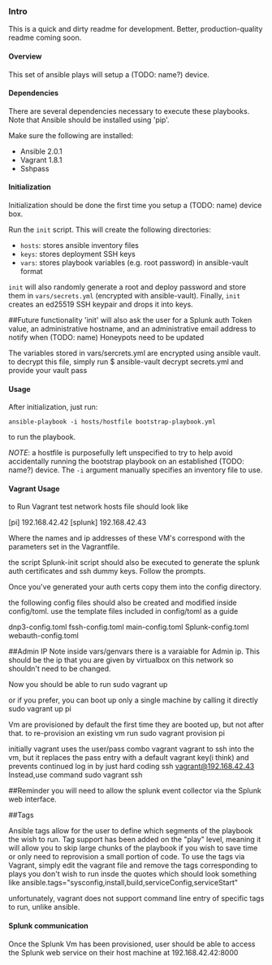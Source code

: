 ### Intro

This is a quick and dirty readme for development. Better, production-quality
readme coming soon.

#### Overview

This set of ansible plays will setup a (TODO: name?) device.

#### Dependencies

There are several dependencies necessary to execute these playbooks.
Note that Ansible should be installed using 'pip'.

Make sure the following are installed:
   * Ansible 2.0.1
   * Vagrant 1.8.1
   * Sshpass

#### Initialization

Initialization should be done the first time you setup a (TODO: name) device
box.

Run the `init` script. This will create the following directories:
   * `hosts`: stores ansible inventory files
   * `keys`: stores deployment SSH keys
   * `vars`: stores playbook variables (e.g. root password) in ansible-vault
     format

`init` will also randomly generate a root and deploy password and store them
in `vars/secrets.yml` (encrypted with ansible-vault). Finally, `init` creates
an ed25519 SSH keypair and drops it into keys.

##Future functionality
'init' will also ask the user for a Splunk auth Token value, an administrative hostname, and an administrative email address to notify when (TODO: name) Honeypots need to be updated

The variables stored in vars/sercrets.yml are encrypted using ansible vault. to decrypt this file, simply run
$ ansible-vault decrypt secrets.yml
and provide your vault pass

#### Usage

After initialization, just run:
```
ansible-playbook -i hosts/hostfile bootstrap-playbook.yml
```
to run the playbook.

*NOTE*: a hostfile is purposefully left unspecified to try to help avoid
accidentally running the bootstrap playbook on an established (TODO: name?)
device. The `-i` argument manually specifies an inventory file to use.

#### Vagrant Usage

to Run Vagrant test network hosts file should look like

[pi]
192.168.42.42
[splunk]
192.168.42.43


Where the names and ip addresses of these VM's correspond with the parameters set in the Vagrantfile.

the script Splunk-init script should also be executed to generate the splunk auth certificates and ssh dummy keys. Follow the prompts.

Once you've generated your auth certs copy them into the config directory. 

the following config files should also be created and modified inside config/toml. use the template files included in config/toml as a guide

dnp3-config.toml
fssh-config.toml
main-config.toml
Splunk-config.toml
webauth-config.toml 

##Admin IP Note
inside vars/genvars there is a varaiable for Admin ip. This should be the ip that you are given by virtualbox on this network so shouldn't need to be changed.

Now you should be able to run 
sudo vagrant up

or if you prefer, you can boot up only a single machine by calling it directly
sudo vagrant up pi

Vm are provisioned by default the first time they are booted up, but not after that. to re-provision an existing vm run
sudo vagrant provision pi

initially vagrant uses the user/pass combo vagrant vagrant to ssh into the vm, but it replaces the pass entry with a default vagrant key(i think) and prevents continued log in by just hard coding ssh vagrant@192.168.42.43
Instead,use command
sudo vagrant ssh 


##Reminder
you will need to allow the splunk event collector via the Splunk web interface.
 
##Tags

Ansible tags allow for the user to define which segments of the playbook the wish to run. Tag support has been added on the "play" level, meaning it will allow you to skip large chunks of the playbook if you wish to save time or only need to reprovision a small portion of code. To use the tags via Vagrant, simply edit the vagrant file and remove the tags corresponding to plays you don't wish to run insde the quotes which should look something like
ansible.tags="sysconfig,install,build,serviceConfig,serviceStart"

unfortunately, vagrant does not support command line entry of specific tags to run, unlike ansible.


#### Splunk communication

Once the Splunk Vm has been provisioned, user should be able to access the Splunk web service on their host machine at 
192.168.42.42:8000
